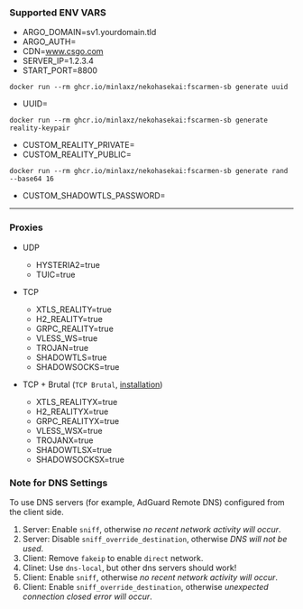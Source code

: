 ### Supported ENV VARS

- ARGO_DOMAIN=sv1.yourdomain.tld
- ARGO_AUTH=
- CDN=www.csgo.com
- SERVER_IP=1.2.3.4
- START_PORT=8800
```
docker run --rm ghcr.io/minlaxz/nekohasekai:fscarmen-sb generate uuid
```
- UUID=
```
docker run --rm ghcr.io/minlaxz/nekohasekai:fscarmen-sb generate reality-keypair
```
- CUSTOM_REALITY_PRIVATE=
- CUSTOM_REALITY_PUBLIC=
```
docker run --rm ghcr.io/minlaxz/nekohasekai:fscarmen-sb generate rand --base64 16
```
- CUSTOM_SHADOWTLS_PASSWORD=


--- 
### Proxies

- UDP
    - HYSTERIA2=true
    - TUIC=true

- TCP
    - XTLS_REALITY=true
    - H2_REALITY=true
    - GRPC_REALITY=true
    - VLESS_WS=true
    - TROJAN=true
    - SHADOWTLS=true
    - SHADOWSOCKS=true

- TCP + Brutal (`TCP Brutal`, [installation](https://github.com/minlaxz/nekohasekai?tab=readme-ov-file#tcp-brutal-multiplexing-for-tcp-proxies))
    - XTLS_REALITYX=true
    - H2_REALITYX=true
    - GRPC_REALITYX=true
    - VLESS_WSX=true
    - TROJANX=true
    - SHADOWTLSX=true
    - SHADOWSOCKSX=true


### Note for DNS Settings

To use DNS servers (for example, AdGuard Remote DNS) configured from the client side.

1. Server: Enable `sniff`, otherwise _no recent network activity will occur_.
2. Server: Disable `sniff_override_destination`, otherwise _DNS will not be used_.
3. Client: Remove `fakeip` to enable `direct` network.
4. Clinet: Use `dns-local`, but other dns servers should work!
5. Client: Enable `sniff`, otherwise _no recent network activity will occur_.
5. Client: Enable `sniff_override_destination`, otherwise _unexpected connection closed error will occur_.